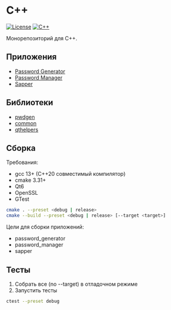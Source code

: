 # C++

[![License](https://www.panteleyev.org/badges/license-bsd-2.svg)](LICENSE)
[![C++](https://www.panteleyev.org/badges/cpp-20.svg)](https://jdk.java.net/archive/)

Монорепозиторий для C++.

## Приложения

+ [Password Generator](./apps/password_generator)
+ [Password Manager](./apps/password_manager)
+ [Sapper](./apps/sapper)

## Библиотеки

+ [pwdgen](./libs/pwdgen)
+ [common](./libs/common)
+ [qthelpers](./libs/qthelpers)

## Сборка

Требования:
* gcc 13+ (C++20 совместимый компилятор)
* cmake 3.31+
* Qt6
* OpenSSL
* GTest

```sh
cmake . --preset <debug | release>
cmake --build --preset <debug | release> [--target <target>]
```

Цели для сборки приложений:
* password_generator
* password_manager
* sapper

## Тесты

1. Собрать все (no --target) в отладочном режиме
2. Запустить тесты

```sh
ctest --preset debug
```
